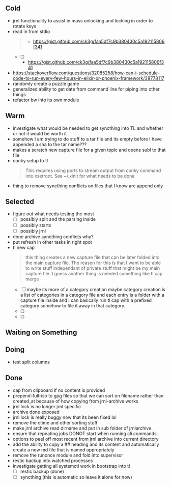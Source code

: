## Cold

- jrnl functionality to assist in mass unlocking and locking in order to rotate keys
- read in from stdio
    > - https://gist.github.com/ck3g/faa5df7c9b380430c5a192115806f341
    > 
    * [ ] - https://gist.github.com/ck3g/faa5df7c9b380430c5a192115806f341
- https://stackoverflow.com/questions/32085258/how-can-i-schedule-code-to-run-every-few-hours-in-elixir-or-phoenix-framework/38778117
- randomly create a puzzle game
- generalized ability to get date from command line for piping into other things
- refactor bw into its own module

## Warm

- investigate what would be needed to get syncthing into TL and whether or not it would be worth it
- somehow I am trying to do stuff to a tar file and its empty before I have appended a sha to the tar name???
- makes a scratch new capture file for a given topic and opens subl to that file
- conky setup to tl
    > This requires using ports to stream output from conky command into xsetroot. See ~/.xinit for what needs to be done
- thing to remove syncthing conflicts on files that I know are append only

## Selected

- figure out what needs testing the most
    * [ ] possibly split and the parsing inside
    * [ ] possibly startx
    * [ ] possibly jrnl
- done archive syncthing conflicts why?
- put refresh in other tasks in right spot
- tl new cap
    > this thing creates a new capture file that can be later folded into the main capture file. The reason for this is that I want to be able to write stuff independant of private stuff that might be my main capture file. I guess another thing is needed something like tl cap merge
    * [ ] maybe  its more of a category creation maybe category creation is  a list of categories in a category file and each entry is a folder with a capture file inside and  I can basically run tl cap with a prefixed category somehow to file it away in that category.
    * [ ] 
    * [ ] 

## Waiting on Something


## Doing

- test split columns

## Done

- cap from clipboard if no content is provided
- prepend-full-iso to gpg files so that we can sort on filename rather than created_at because of how copying from jrnl-archive works
- jrnl lock is no longer jrnl specific
- archive done exposed
- jrnl lock is really buggy now that its been fixed lol
- remove the ctime and other sorting stuff
- make jrnl archive read dirname and put in sub folder of jrnlarchive
- ensure that repeating jobs DONOT start when running cli commands
- options to peel off most recent from jrnl archive into current directory
- add the ability to copy a ## heading and its content and automatically create a new md file that is named appropriately
- remove the runonce module and fold into supervisor
- restic backup into watched processes
- investigate getting all systemctl work in bootstrap into tl
    * [ ] restic backup (done)
    * [ ] syncthing (this is automatic so leave it alone for now)
